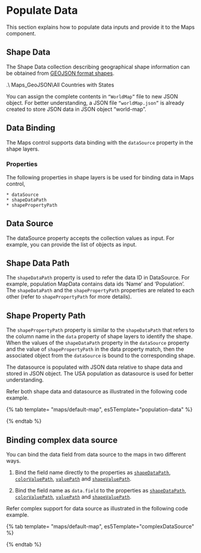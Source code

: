 # Populate Data

This section explains how to populate data inputs and provide it to the Maps component.

## Shape Data

The Shape Data collection describing geographical shape information can be obtained from
[GEOJSON format shapes](http://files2.syncfusion.com/dtsupport/uploads/user/uploads/Maps_GeoJSON.zip).

.\ Maps_GeoJSON\All Countries with States

You can assign the complete contents in `“WorldMap”` file to new JSON object. For better understanding, a JSON file `“worldMap.json”` is already created to store JSON data in JSON object “world-map”.

## Data Binding

The Maps control supports data binding with the `dataSource` property in the shape layers.

### Properties

The following properties in shape layers is be used for binding data in Maps control,

    * dataSource
    * shapeDataPath
    * shapePropertyPath

## Data Source

The dataSource property accepts the collection values as input. For example, you can provide the list of objects as input.

## Shape Data Path

The `shapeDataPath` property is used to refer the data ID in DataSource. For example, population MapData contains data ids ‘Name’ and ‘Population’. The `shapeDataPath` and the `shapePropertyPath` properties are related to each other (refer to `shapePropertyPath` for more details).

## Shape Property Path

The `shapePropertyPath` property is similar to the `shapeDataPath` that refers to the column name in the `data` property of shape layers to identify the shape. When the values of the `shapeDataPath` property in the `dataSource` property and the value of `shapePropertyPath` in the data property match, then the associated object from the `dataSource` is bound to the corresponding shape.

The datasource is populated with JSON data relative to shape data and stored in JSON object. The USA population as datasource is used for better understanding.

Refer both shape data and datasource as illustrated in the following code example.

{% tab template= "maps/default-map", es5Template="population-data" %}

{% endtab %}

## Binding complex data source

You can bind the data field from data source to the maps in two different ways.

1. Bind the field name directly to the properties as [`shapeDataPath`](../api/maps/layerSettings/#shapedatapath), [`colorValuePath`](../api/maps/markerSettings/#colorvaluepath),
[`valuePath`](../api/maps/tooltipSettings/#valuepath) and [`shapeValuePath`](../api/maps/markerSettings/#shapevaluepath).

2. Bind the field name as `data.field` to the properties as [`shapeDataPath`](../api/maps/layerSettings/#shapedatapath), [`colorValuePath`](../api/maps/markerSettings/#colorvaluepath),
[`valuePath`](../api/maps/tooltipSettings/#valuepath) and [`shapeValuePath`](../api/maps/markerSettings/#shapevaluepath).

Refer complex support for data source as illustrated in the following code example.

{% tab template= "maps/default-map", es5Template="complexDataSource" %}

{% endtab %}